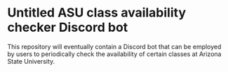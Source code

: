 # Untitled ASU class availability checker Discord bot

This repository will eventually contain a Discord bot that can be employed by users to periodically check the availability of certain classes at Arizona State University.
